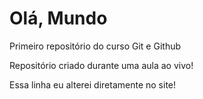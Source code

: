 # Olá, Mundo
 Primeiro repositório do curso Git e Github

Repositório criado durante uma aula ao vivo!

Essa linha eu alterei diretamente no site!

